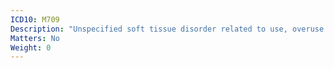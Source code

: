 ```yaml
---
ICD10: M709
Description: "Unspecified soft tissue disorder related to use, overuse and pressure"
Matters: No
Weight: 0
---
```

